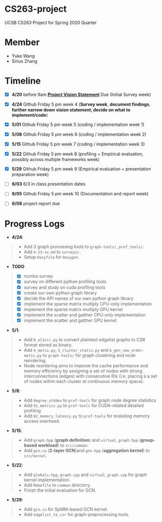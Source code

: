 # CS263-project
UCSB CS263 Project for Spring 2020 Quarter

# Member
* Yuke Wang
* Sirius Zhang

# Timeline 
- [x] **4/20** before 9am **[Project Vision Statement](https://docs.google.com/document/d/18AirkZSKz2w8TKl34t-w3aCTzGhYfbj87K1c0o_LhVQ/edit?usp=sharing)** Due (Initial Survey week)
- [x] **4/24** Github Friday 5 pm week 4 (**Survey week**, **document findings**, **further narrow down vision statement, decide on what to implement/code**)
- [x] **5/01**  Github Friday 5 pm week 5 (coding / implementation week 1)
- [x] **5/08**  Github Friday 5 pm week 6 (coding / implementation week 2)
- [x] **5/15** Github Friday 5 pm week 7 (coding / implementation week 3)
- [x] **5/22** Github Friday 5 pm week 8 (profiling + Empirical evaluation, possibly across multiple frameworks week)
- [x] **5/29** Github Friday 5 pm week 9 (Empirical evaluation + presentation preparation week)
- [ ] **6/03**  6/3 in class presentation dates
- [ ] **6/05**  Github Friday 5 pm week 10 (Documentation and report week)
- [ ] **6/08**  project report due


# Progress Logs
* **4/24**: 
> + Add 3 graph processing tools to `graph-tools/`, `prof_tools/`. 
> + Add `4-23-sv.md` to `surveys/`. 
> + Setup `Doxyfile` for `Doxygen`.

* **TODO**
> - [x] numba survey
> - [x] survey on different python profiling tools
> - [x] survey and study on cuda profiling tools
> - [x] create our own python graph library
> - [x] decide the API names of our own python graph library
> - [x] implement the sparse matrix multiply CPU-only implementation
> - [x] implement the sparse matrix multiply GPU kernel
> - [x] implement the scatter and gatther CPU-only implementation
> - [x] implement the scatter and gatther GPU kernel

* **5/1**:
> + Add `0_el2csr.py` to convert plaintext edgelist graphs to CSR format stored as binary.
> + Add `4_metis.py`, `5_cluster_statis.py` and `6_gen_new_order-metis.py` to `graph-tools/` for graph clustering and node reordering. 
> + Node reordering aims to improve the cache performance and memory efficiency by assigning a set of nodes with strong interconnections (edges) with consecutive IDs (i.e. placing a a set of nodes within each cluster at continuous memory space).  

* **5/8**:
> + Add `degree_stddev` to `prof-tools` for graph node degree statistics
> + Add `01_metrics.py` to `prof-tools` for CUDA-related detailed profiling
> + Add `02_memory_latency.py` to `prof-tools` for evaluting memory access overhead.

* **5/15**:
> + Add `graph.hpp` (**graph definition**) and `virtual_graph.hpp` (**group-based workload**) to `src/common`.
> + Add `gcn.cu` (**2-layer GCN**)and `gnn.hpp` (**aggregation kernel**) to `src/kernel`. 

* **5/22**:
> + Add `globals.hpp`, `graph.cpp` and `virtual_graph.cpp` for graph kernel implementation.
> + Add `Makefile` to `common` directory.
> + Finish the initial evaluation for GCN.

* **5/29**:
> + Add `gcn.cu` for SpMM-based GCN kernel.
> + Add `edgelist_to_csr` for graph-preprocessing tools.